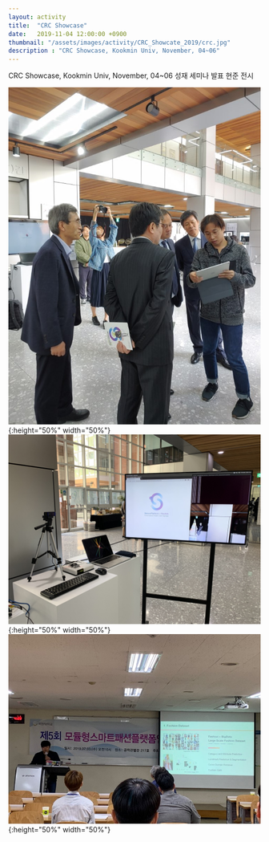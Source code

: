 ```yaml
---
layout: activity
title:  "CRC Showcase"
date:   2019-11-04 12:00:00 +0900
thumbnail: "/assets/images/activity/CRC_Showcate_2019/crc.jpg"
description : "CRC Showcase, Kookmin Univ, November, 04~06"
---
```


CRC Showcase, Kookmin Univ, November, 04~06
성재 세미나 발표
현준 전시

![](/assets/images/activity/CRC_Showcate_2019/crc.jpg){:height="50%" width="50%"}
![](/assets/images/activity/CRC_Showcate_2019/crc2.jpg){:height="50%" width="50%"}
![](/assets/images/activity/CRC_Showcate_2019/crc3.jpg){:height="50%" width="50%"}
